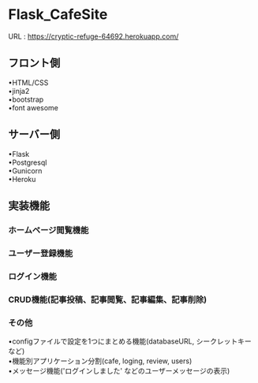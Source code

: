 # Flask_CafeSite
URL : https://cryptic-refuge-64692.herokuapp.com/  
  
## フロント側
•HTML/CSS  
•jinja2  
•bootstrap  
•font awesome
## サーバー側
•Flask  
•Postgresql  
•Gunicorn  
•Heroku
## 実装機能
### ホームページ閲覧機能
### ユーザー登録機能
### ログイン機能
### CRUD機能(記事投稿、記事閲覧、記事編集、記事削除)
### その他
•configファイルで設定を1つにまとめる機能(databaseURL, シークレットキーなど)  
•機能別アプリケーション分割(cafe, loging, review, users)  
•メッセージ機能('ログインしました' などのユーザーメッセージの表示)  
